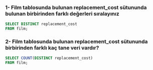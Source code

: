 ### 1- Film tablosunda bulunan replacement_cost sütununda bulunan birbirinden farklı değerleri sıralayınız

```sql
SELECT DISTINCT replacement_cost
FROM film;
```

### 2- Film tablosunda bulunan replacement_cost sütununda birbirinden farklı kaç tane veri vardır?

```sql
SELECT COUNT(DISTINCT replacement_cost)
FROM film;
```
